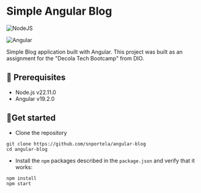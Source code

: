 # Simple Angular Blog

![NodeJS](https://img.shields.io/badge/node.js-6DA55F?style=for-the-badge&logo=node.js&logoColor=white)

![Angular](https://img.shields.io/badge/angular-%23DD0031.svg?style=for-the-badge&logo=angular&logoColor=white)

Simple Blog application built with Angular. This project was built as an assignment for the "Decola Tech Bootcamp" from DIO.

## 📝 Prerequisites

- Node.js v22.11.0
- Angular v19.2.0

## 🚀Get started

- Clone the repository

```
git clone https://github.com/snportela/angular-blog
cd angular-blog
```

- Install the `npm` packages described in the `package.json` and verify that it works:

```
npm install
npm start
```
